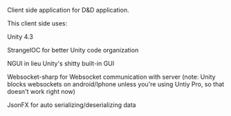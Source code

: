 Client side application for D&D application. 

This client side uses:

Unity 4.3

StrangeIOC for better Unity code organization

NGUI in lieu Unity's shitty built-in GUI

Websocket-sharp for Websocket communication with server (note: Unity blocks websockets on android/Iphone unless you're using Untiy Pro, so that doesn't work right now)

JsonFX for auto serializing/deserializing data
